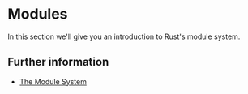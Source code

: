 # Modules

In this section we'll give you an introduction to Rust's module system.

## Further information

- [The Module System](https://doc.rust-lang.org/book/ch07-00-managing-growing-projects-with-packages-crates-and-modules.html)

